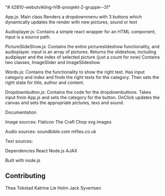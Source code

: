 "# it2810-webutvikling-h18-prosjekt-2-gruppe--31" 

App.js:
Main class
Renders a dropdownmenu with 3 buttons which dynamically updates the render with new pictures, sound or text


Audioplayer.js:
Contains a simple react wrapper for an HTML component, input is a source path.

PictureSlideShow.js:
Contains the entire pictureslideshow functionality, and audioplayer. input is an array of pictures.
Returns the slideshow, including audiplayer and the index of selected picture (just a count for now)
Contains two classes, ImageSlider and ImageSlideshow

Words.js:
Contains the functionality to show the right text. Has input category and index and finds the right texts for the category. Then sets the right state for title, author and content. 

Dropdownbutton.js: 
Contains the code for the dropdownbuttons. Takes input from App.js and sets the category for the button. OnClick updates the canvas and sets the appropriate pictures, texs and sound.

Documentation

Image sources:
Flaticon
The Craft Chop
svg images

Audio sources:
soundbible.com
mfiles.co.uk

Text sources:


Dependencies
React
Node.js
AJAX

Built with
node.js

## Contributing
Thea Tokstad
Katrine Lie Holm
Jack Syvertsen